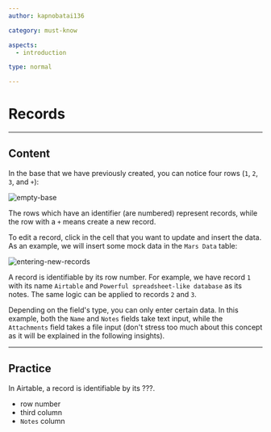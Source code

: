 ```yaml
---
author: kapnobatai136

category: must-know

aspects:
  - introduction

type: normal

---
```


# Records

---
## Content

In the base that we have previously created, you can notice four rows (`1`, `2`, `3`, and `+`):

![empty-base](https://img.enkipro.com/36e0095d7ced0e814add11e0c7c99dac.png)

The rows which have an identifier (are numbered) represent records, while the row with a `+` means create a new record.

To edit a record, click in the cell that you want to update and insert the data. As an example, we will insert some mock data in the `Mars Data` table:

![entering-new-records](https://img.enkipro.com/49cfd9299b1c5e5466c583a4dda009d3.png)

A record is identifiable by its row number. For example, we have record `1` with its name `Airtable` and `Powerful spreadsheet-like database` as its notes. The same logic can be applied to records `2` and `3`.

Depending on the field's type, you can only enter certain data. In this example, both the `Name` and `Notes` fields take text input, while the `Attachments` field takes a file input (don't stress too much about this concept as it will be explained in the following insights).

---
## Practice

In Airtable, a record is identifiable by its ???.

* row number
* third column
* `Notes` column